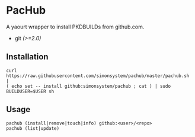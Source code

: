 # PacHub

A yaourt wrapper to install PKDBUILDs from github.com.

- git *(>=2.0)*

## Installation

    curl https://raw.githubusercontent.com/simonsystem/pachub/master/pachub.sh |
    ( echo set -- install github:simonsystem/pachub ; cat ) | sudo BUILDUSER=$USER sh

## Usage

    pachub (install|remove|touch|info) github:<user>/<repo>
    pachub (list|update)